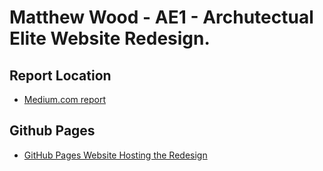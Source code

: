 # Matthew Wood - AE1 - Archutectual Elite Website Redesign.


## Report Location

- [Medium.com report]()

## Github Pages
- [GitHub Pages Website Hosting the Redesign](https://matthew1670.github.io/web-design-for-industry/)
